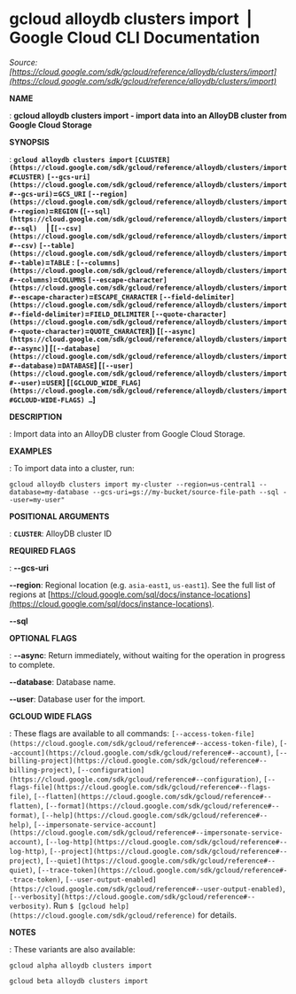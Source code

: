 # gcloud alloydb clusters import  |  Google Cloud CLI Documentation

*Source: [https://cloud.google.com/sdk/gcloud/reference/alloydb/clusters/import](https://cloud.google.com/sdk/gcloud/reference/alloydb/clusters/import)*

**NAME**

: **gcloud alloydb clusters import - import data into an AlloyDB cluster from Google Cloud Storage**

**SYNOPSIS**

: **`gcloud alloydb clusters import` `[CLUSTER](https://cloud.google.com/sdk/gcloud/reference/alloydb/clusters/import#CLUSTER)` `[--gcs-uri](https://cloud.google.com/sdk/gcloud/reference/alloydb/clusters/import#--gcs-uri)`=`GCS_URI` `[--region](https://cloud.google.com/sdk/gcloud/reference/alloydb/clusters/import#--region)`=`REGION` (`[--sql](https://cloud.google.com/sdk/gcloud/reference/alloydb/clusters/import#--sql)`     | [`[--csv](https://cloud.google.com/sdk/gcloud/reference/alloydb/clusters/import#--csv)` `[--table](https://cloud.google.com/sdk/gcloud/reference/alloydb/clusters/import#--table)`=`TABLE` : `[--columns](https://cloud.google.com/sdk/gcloud/reference/alloydb/clusters/import#--columns)`=`COLUMNS` `[--escape-character](https://cloud.google.com/sdk/gcloud/reference/alloydb/clusters/import#--escape-character)`=`ESCAPE_CHARACTER` `[--field-delimiter](https://cloud.google.com/sdk/gcloud/reference/alloydb/clusters/import#--field-delimiter)`=`FIELD_DELIMITER` `[--quote-character](https://cloud.google.com/sdk/gcloud/reference/alloydb/clusters/import#--quote-character)`=`QUOTE_CHARACTER`]) [`[--async](https://cloud.google.com/sdk/gcloud/reference/alloydb/clusters/import#--async)`] [`[--database](https://cloud.google.com/sdk/gcloud/reference/alloydb/clusters/import#--database)`=`DATABASE`] [`[--user](https://cloud.google.com/sdk/gcloud/reference/alloydb/clusters/import#--user)`=`USER`] [`[GCLOUD_WIDE_FLAG](https://cloud.google.com/sdk/gcloud/reference/alloydb/clusters/import#GCLOUD-WIDE-FLAGS) …`]**

**DESCRIPTION**

: Import data into an AlloyDB cluster from Google Cloud Storage.

**EXAMPLES**

: To import data into a cluster, run:

```
gcloud alloydb clusters import my-cluster --region=us-central1 --database=my-database --gcs-uri=gs://my-bucket/source-file-path --sql --user=my-user"
```

**POSITIONAL ARGUMENTS**

: **`CLUSTER`**:
AlloyDB cluster ID

**REQUIRED FLAGS**

: **--gcs-uri**

**--region**:
Regional location (e.g. `asia-east1`, `us-east1`). See the
full list of regions at [https://cloud.google.com/sql/docs/instance-locations](https://cloud.google.com/sql/docs/instance-locations).

**--sql**

**OPTIONAL FLAGS**

: **--async**:
Return immediately, without waiting for the operation in progress to complete.

**--database**:
Database name.

**--user**:
Database user for the import.

**GCLOUD WIDE FLAGS**

: These flags are available to all commands: `[--access-token-file](https://cloud.google.com/sdk/gcloud/reference#--access-token-file)`,
`[--account](https://cloud.google.com/sdk/gcloud/reference#--account)`, `[--billing-project](https://cloud.google.com/sdk/gcloud/reference#--billing-project)`,
`[--configuration](https://cloud.google.com/sdk/gcloud/reference#--configuration)`,
`[--flags-file](https://cloud.google.com/sdk/gcloud/reference#--flags-file)`,
`[--flatten](https://cloud.google.com/sdk/gcloud/reference#--flatten)`, `[--format](https://cloud.google.com/sdk/gcloud/reference#--format)`, `[--help](https://cloud.google.com/sdk/gcloud/reference#--help)`, `[--impersonate-service-account](https://cloud.google.com/sdk/gcloud/reference#--impersonate-service-account)`,
`[--log-http](https://cloud.google.com/sdk/gcloud/reference#--log-http)`,
`[--project](https://cloud.google.com/sdk/gcloud/reference#--project)`, `[--quiet](https://cloud.google.com/sdk/gcloud/reference#--quiet)`, `[--trace-token](https://cloud.google.com/sdk/gcloud/reference#--trace-token)`, `[--user-output-enabled](https://cloud.google.com/sdk/gcloud/reference#--user-output-enabled)`,
`[--verbosity](https://cloud.google.com/sdk/gcloud/reference#--verbosity)`.
Run `$ [gcloud help](https://cloud.google.com/sdk/gcloud/reference)` for details.

**NOTES**

: These variants are also available:

```
gcloud alpha alloydb clusters import
```

```
gcloud beta alloydb clusters import
```